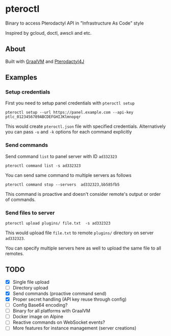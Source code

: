 # pteroctl

Binary to access Pterodactyl API in "Infrastructure As Code" style

Inspired by gcloud, doctl, awscli and etc.

## About
Built with [GraalVM](https://www.graalvm.org/) and [Pterodactyl4J](https://github.com/mattmalec/Pterodactyl4J)

## Examples
### Setup credentials
First you need to setup panel credentials with `pteroctl setup`
```commandline
pteroctl setup --url https://panel.example.com --api-key ptlc_0123456789ABCDEFGHIJKlmnopqr
```
This would create `pteroctl.json` file with specified credentials. 
Alternatively you can pass `-u` and `-k` options for each command explicitly
### Send commands
Send command `list` to panel server with ID `ad332323`
```commandline
pteroctl command list -s ad332323
```
You can send same command to multiple servers as follows 
```commandline
pteroctl command stop --servers  ad332323,bb585fb5
```
This command is proactive and doesn't consider remote's output or order of commands.
### Send files to server
```commandline
pteroctl upload plugins/ file.txt  -s ad332323
```
This would upload file `file.txt` to remote `plugins/` directory on server `ad332323`.

You can specify multiple servers here as well to upload the same file to all remotes.
## TODO
- [x] Single file upload
- [ ] Directory upload
- [x] Send commands (proactive command send)
- [x] Proper secret handling (API key reuse through config)
- [ ] Config Base64 encoding?
- [ ] Binary for all platforms with GraalVM
- [ ] Docker image on Alpine
- [ ] Reactive commands on WebSocket events?
- [ ] More features for instance management (server creations)